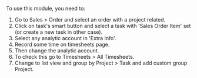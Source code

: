 To use this module, you need to:

1. Go to Sales > Order and select an order with a project related.
2. Click on task's smart button and select a task with 'Sales Order Item' set (or create a new task in other case).
3. Select any analytic account in 'Extra Info'.
4. Record some time on timesheets page.
5. Then change the analytic account.
6. To check this go to Timesheets > All Timesheets.
7. Change to list view and group by Project > Task and add custom group Project.